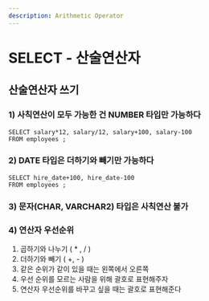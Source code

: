 ```yaml
---
description: Arithmetic Operator
---
```


# SELECT - 산술연산자

## 산술연산자 쓰기 

### 1\) 사칙연산이 모두 가능한 건 NUMBER 타입만 가능하다

```text
SELECT salary*12, salary/12, salary+100, salary-100
FROM employees ; 
```

### 2\) DATE 타입은 더하기와 빼기만 가능하다 

```text
SELECT hire_date+100, hire_date-100 
FROM employees ; 
```

### 3\) 문자\(CHAR, VARCHAR2\) 타입은 사칙연산 불가

### 4\) 연산자 우선순위 

1. 곱하기와 나누기 \( \* , / \) 
2. 더하기와 빼기 \( +, - \)
3. 같은 순위가 같이 있을 때는 왼쪽에서 오른쪽 
4. 우선 순위를 모르는 사람을 위해 괄호로 표현해주자 
5. 연산자 우선순위를 바꾸고 싶을 때는 괄호로 표현해준다 

